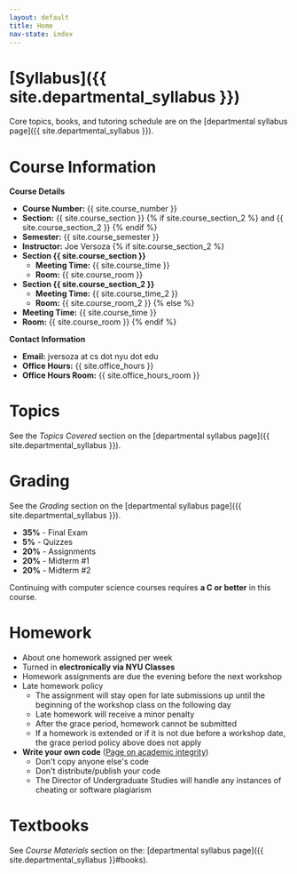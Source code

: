 ```yaml
---
layout: default
title: Home 
nav-state: index
---
```



<a name="course-info"></a>

#  [Syllabus]({{ site.departmental_syllabus }})

Core topics, books, and tutoring schedule are on the [departmental syllabus page]({{ site.departmental_syllabus }}).

Course Information
====

__Course Details__

* __Course Number:__ {{ site.course_number }}
* __Section:__ {{ site.course_section }} {% if site.course_section_2 %} and {{ site.course_section_2 }} {% endif %}
* __Semester:__ {{ site.course_semester }}
* __Instructor:__ Joe Versoza {% if site.course_section_2 %} 
* __Section {{ site.course_section }}__
    * __Meeting Time:__ {{ site.course_time }}
    * __Room:__ {{ site.course_room }}
* __Section {{ site.course_section_2 }}__
    * __Meeting Time:__ {{ site.course_time_2 }}
    * __Room:__ {{ site.course_room_2 }}
{% else %}
* __Meeting Time:__ {{ site.course_time }}
* __Room:__ {{ site.course_room }}
{% endif %}

<a name="contact-info"></a>
__Contact Information__

* __Email:__ jversoza at cs dot nyu dot edu
* __Office Hours:__  {{ site.office_hours }}
* __Office Hours Room:__ {{ site.office_hours_room }}
<a name="topics"></a>

Topics
====
See the _Topics Covered_ section on the [departmental syllabus page]({{ site.departmental_syllabus }}).

<a name="grading"></a>

Grading
====
See the _Grading_ section on the [departmental syllabus page]({{ site.departmental_syllabus }}).


* __35%__ - Final Exam
* __5%__ - Quizzes
* __20%__ - Assignments
* __20%__ - Midterm #1
* __20%__ - Midterm #2

Continuing with computer science courses requires **a C or better** in this course. 

<a name="homework"></a>

Homework
====
* About one homework assigned per week 
* Turned in **electronically via NYU Classes**
* Homework assignments are due the evening before the next workshop 
* Late homework policy
	* The assignment will stay open for late submissions up until the beginning of the workshop class on the following day
	* Late homework will receive a minor penalty
	* After the grace period, homework cannot be submitted
    * If a homework is extended or if it is not due before a workshop date, the grace period policy above does not apply
* __Write your own code__ ([Page on academic integrity](http://www.cs.nyu.edu/webapps/content/academic/undergrad/academic_integrity))
	* Don't copy anyone else's code
	* Don't distribute/publish your code
	* The Director of Undergraduate Studies will handle any instances of cheating or software plagiarism
<a name="books"></a>

Textbooks
====
See _Course Materials_ section on the: [departmental syllabus page]({{ site.departmental_syllabus }}#books).


<!-- got lazy here, wants some anchorzzzz -->
<br />
<br />
<br />
<br />
<br />
<br />
<br />
<br />
<br />
<br />
<div>
</div>
